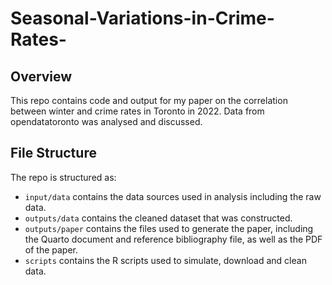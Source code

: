 # Seasonal-Variations-in-Crime-Rates-

## Overview

This repo contains code and output for my paper on the correlation between winter and crime rates in Toronto in 2022. 
Data from opendatatoronto was analysed and discussed. 

## File Structure

The repo is structured as:

-   `input/data` contains the data sources used in analysis including the raw data.
-   `outputs/data` contains the cleaned dataset that was constructed.
-   `outputs/paper` contains the files used to generate the paper, including the Quarto document and reference bibliography file, as well as the PDF of the paper. 
-   `scripts` contains the R scripts used to simulate, download and clean data.
